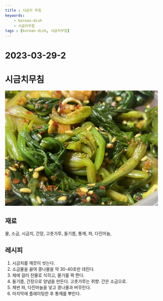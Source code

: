 ```yaml
---
title : 시금치 무침
keywords: 
    - korean-dish
    - 시금치무침
tags : [korean-dish, 시금치무침]
---
```


# 2023-03-29-2

# 시금치무침
![](/img/2023-03-29-2-projects-cook-1.jpg) 

## 재료
물, 소금, 시금치, 간장, 고춧가루, 들기름, 통깨, 파, 다진마늘, 

## 레시피
1. 시금치를 깨끗이 씻는다. 
2. 소금물을 끓여 콩나물을 약 30-40초만 데친다.
3. 체에 걸러 찬물로 식히고, 물기를 꽉 짠다. 
4. 들기름, 간장으로 양념을 만든다. 고춧가루는 취향. 간은 소금으로. 
5. 채썬 파, 다진마늘을 넣고 콩나물과 버무린다. 
6. 마지막에 플레이팅한 후 통깨를 뿌린다. 


